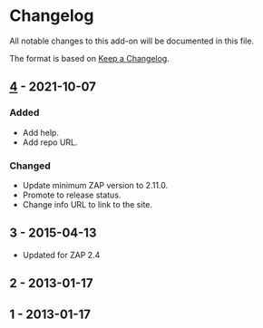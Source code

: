 # Changelog
All notable changes to this add-on will be documented in this file.

The format is based on [Keep a Changelog](https://keepachangelog.com/en/1.0.0/).

## [4] - 2021-10-07
### Added
- Add help.
- Add repo URL.

### Changed
- Update minimum ZAP version to 2.11.0.
- Promote to release status.
- Change info URL to link to the site.

## 3 - 2015-04-13

- Updated for ZAP 2.4

## 2 - 2013-01-17



## 1 - 2013-01-17



[4]: https://github.com/zaproxy/zap-extensions/releases/svndigger-v4

